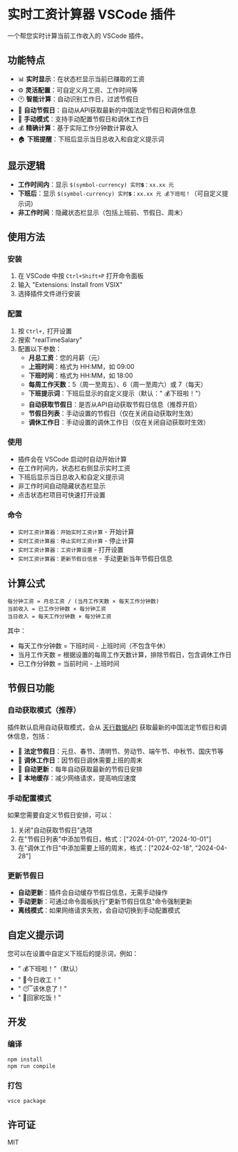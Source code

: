 # 实时工资计算器 VSCode 插件

一个帮您实时计算当前工作收入的 VSCode 插件。

## 功能特点

- 📊 **实时显示**：在状态栏显示当前已赚取的工资
- ⚙️ **灵活配置**：可自定义月工资、工作时间等
- 🕐 **智能计算**：自动识别工作日，过滤节假日
- 🎉 **自动节假日**：自动从API获取最新的中国法定节假日和调休信息
- 🔧 **手动模式**：支持手动配置节假日和调休工作日
- 💰 **精确计算**：基于实际工作分钟数计算收入
- 🏠 **下班提醒**：下班后显示当日总收入和自定义提示词

## 显示逻辑

- **工作时间内**：显示 `$(symbol-currency) 实时💲：xx.xx 元`
- **下班后**：显示 `$(symbol-currency) 实时💲：xx.xx 元 💰下班啦！`（可自定义提示词）
- **非工作时间**：隐藏状态栏显示（包括上班前、节假日、周末）

## 使用方法

### 安装

1. 在 VSCode 中按 `Ctrl+Shift+P` 打开命令面板
2. 输入 "Extensions: Install from VSIX"
3. 选择插件文件进行安装

### 配置

1. 按 `Ctrl+,` 打开设置
2. 搜索 "realTimeSalary"
3. 配置以下参数：
   - **月总工资**：您的月薪（元）
   - **上班时间**：格式为 HH:MM，如 09:00
   - **下班时间**：格式为 HH:MM，如 18:00
   - **每周工作天数**：5（周一至周五）、6（周一至周六）或 7（每天）
   - **下班提示词**：下班后显示的自定义提示（默认：" 💰下班啦！"）
   - **自动获取节假日**：是否从API自动获取节假日信息（推荐开启）
   - **节假日列表**：手动设置的节假日（仅在关闭自动获取时生效）
   - **调休工作日**：手动设置的调休工作日（仅在关闭自动获取时生效）

### 使用

- 插件会在 VSCode 启动时自动开始计算
- 在工作时间内，状态栏右侧显示实时工资
- 下班后显示当日总收入和自定义提示词
- 非工作时间自动隐藏状态栏显示
- 点击状态栏项目可快速打开设置

### 命令

- `实时工资计算器：开始实时工资计算` - 开始计算
- `实时工资计算器：停止实时工资计算` - 停止计算
- `实时工资计算器：工资计算设置` - 打开设置
- `实时工资计算器：更新节假日信息` - 手动更新当年节假日信息

## 计算公式

```
每分钟工资 = 月总工资 / (当月工作天数 × 每天工作分钟数)
当前收入 = 已工作分钟数 × 每分钟工资
当日收入 = 每天工作分钟数 × 每分钟工资
```

其中：
- 每天工作分钟数 = 下班时间 - 上班时间（不包含午休）
- 当月工作天数 = 根据设置的每周工作天数计算，排除节假日，包含调休工作日
- 已工作分钟数 = 当前时间 - 上班时间

## 节假日功能

### 自动获取模式（推荐）

插件默认启用自动获取模式，会从 [天行数据API](http://timor.tech/api/holiday) 获取最新的中国法定节假日和调休信息，包括：

- 🎊 **法定节假日**：元旦、春节、清明节、劳动节、端午节、中秋节、国庆节等
- 📅 **调休工作日**：因节假日调休需要上班的周末
- 🔄 **自动更新**：每年自动获取最新的节假日安排
- 💾 **本地缓存**：减少网络请求，提高响应速度

### 手动配置模式

如果您需要自定义节假日安排，可以：

1. 关闭"自动获取节假日"选项
2. 在"节假日列表"中添加节假日，格式：["2024-01-01", "2024-10-01"]
3. 在"调休工作日"中添加需要上班的周末，格式：["2024-02-18", "2024-04-28"]

### 更新节假日

- **自动更新**：插件会自动缓存节假日信息，无需手动操作
- **手动更新**：可通过命令面板执行"更新节假日信息"命令强制更新
- **离线模式**：如果网络请求失败，会自动切换到手动配置模式

## 自定义提示词

您可以在设置中自定义下班后的提示词，例如：
- " 💰下班啦！"（默认）
- " 🎉今日收工！"
- " 😴该休息了！"
- " 🏡回家吃饭！"

## 开发

### 编译

```bash
npm install
npm run compile
```

### 打包

```bash
vsce package
```

## 许可证

MIT 